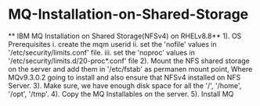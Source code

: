 # MQ-Installation-on-Shared-Storage

** IBM MQ Installation on Shared Storage(NFSv4) on RHELv8.8**
      1). OS Prerequisites
              i. create the mqm userid 
              ii. set the 'nofile' values in '/etc/security/limits.conf' file.
              iii. set the 'noproc' values in '/etc/security/limits.d/20-proc*.conf' file
      2). Mount the NFS shared storage on the server and add them in '/etc/fstab' as permanen mount point, Where MQv9.3.0.2 going to install and also ensure that NFSv4 installed on NFS Server. 
      3). Make sure, we have enough disk space for all the '/', '/home', '/opt', '/tmp'.
      4). Copy the MQ Installables on the server.
      5). Install MQ
      
                        
